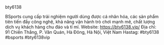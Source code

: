bty6138

BSports cung cấp trải nghiệm người dùng được cá nhân hóa, các sản phẩm tiên tiến đầy công nghệ, khả năng vận hành trò chơi mạnh mẽ, chất lượng dịch vụ khách hàng chu đáo và tỉ mỉ.
Website: https://bty6138.vip/
Địa chỉ: 91 Chiến Thắng, P. Văn Quán, Hà Đông, Hà Nội, Việt Nam
Hastag: #bty6138 #bsports #bty6138vip

